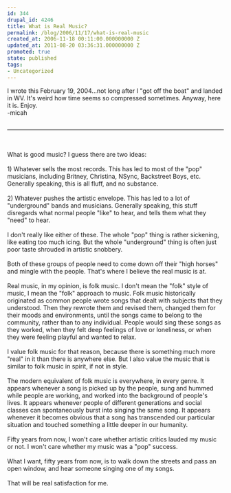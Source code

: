 ```yaml
---
id: 344
drupal_id: 4246
title: What is Real Music?
permalink: /blog/2006/11/17/what-is-real-music
created_at: 2006-11-18 00:11:00.000000000 Z
updated_at: 2011-08-20 03:36:31.000000000 Z
promoted: true
state: published
tags:
- Uncategorized
---
```

I wrote this February 19, 2004...not long after I "got off the boat" and landed in WV. It's weird how time seems so compressed sometimes. Anyway, here it is. Enjoy.<br />-micah<br /><br /><hr /><br /><br />What is good music? I guess there are two ideas:<br /><br />1) Whatever sells the most records. This has led to most of the "pop" musicians, including Britney, Christina, NSync, Backstreet Boys, etc. Generally speaking, this is all fluff, and no substance.<br /><br />2) Whatever pushes the artistic envelope. This has led to a lot of "underground" bands and musicians. Generally speaking, this stuff disregards what normal people "like" to hear, and tells them what they "need" to hear.<br /><br />I don't really like either of these. The whole "pop" thing is rather sickening, like eating too much icing. But the whole "underground" thing is often just poor taste shrouded in artistic snobbery.<br /><br />Both of these groups of people need to come down off their "high horses" and mingle with the people. That's where I believe the real music is at.<br /><br />Real music, in my opinion, is folk music. I don't mean the "folk" style of music, I mean the "folk" approach to music. Folk music historically originated as common people wrote songs that dealt with subjects that they understood. Then they rewrote them and revised them, changed them for their moods and environments, until the songs came to belong to the community, rather than to any individual. People would sing these songs as they worked, when they felt deep feelings of love or loneliness, or when they were feeling playful and wanted to relax.<br /><br />I value folk music for that reason, because there is something much more "real" in it than there is anywhere else. But I also value the music that is similar to folk music in spirit, if not in style.<br /><br />The modern equivalent of folk music is everywhere, in every genre. It appears whenever a song is picked up by the people, sung and hummed while people are working, and worked into the background of people's lives. It appears whenever people of different generations and social classes can spontaneously burst into singing the same song. It appears whenever it becomes obvious that a song has transcended our particular situation and touched something a little deeper in our humanity.<br /><br />Fifty years from now, I won't care whether artistic critics lauded my music or not. I won't care whether my music was a "pop" success.<br /><br />What I want, fifty years from now, is to walk down the streets and pass an open window, and hear someone singing one of my songs.<br /><br />That will be real satisfaction for me.
